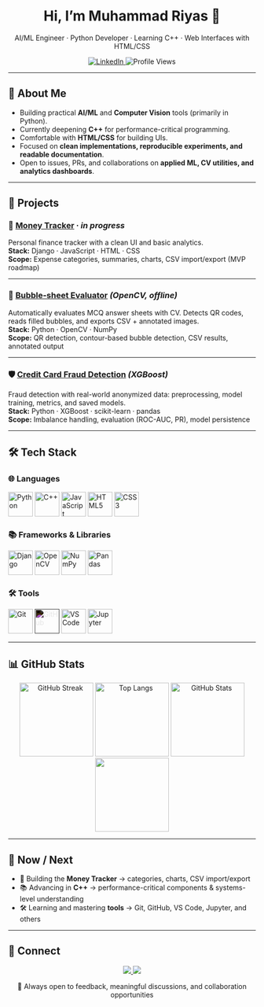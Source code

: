 <div align="center">

# Hi, I’m <b>Muhammad Riyas</b> 👋  
AI/ML Engineer · Python Developer · Learning C++ · Web Interfaces with HTML/CSS  

<p>
  <a href="https://www.linkedin.com/in/riyas-bin-umer">
    <img alt="LinkedIn" src="https://img.shields.io/badge/LinkedIn-Muhammad%20Riyas-0A66C2?style=for-the-badge&logo=linkedin&logoColor=white">
  </a>
  <img alt="Profile Views" src="https://komarev.com/ghpvc/?username=ibnu-umer&style=for-the-badge&color=blueviolet">
</p>

</div>

---

## 📌 About Me  

- Building practical **AI/ML** and **Computer Vision** tools (primarily in Python).  
- Currently deepening **C++** for performance-critical programming.  
- Comfortable with **HTML/CSS** for building UIs.  
- Focused on **clean implementations, reproducible experiments, and readable documentation**.  
- Open to issues, PRs, and collaborations on **applied ML, CV utilities, and analytics dashboards**.  

---

## 🚀 Projects  

### 💸 [Money Tracker](https://github.com/ibnu-umer/money-tracker) · *in progress*  
Personal finance tracker with a clean UI and basic analytics.  
**Stack:** Django · JavaScript · HTML · CSS  
**Scope:** Expense categories, summaries, charts, CSV import/export (MVP roadmap)  

---

### 📝 [Bubble-sheet Evaluator](https://github.com/ibnu-umer/bubble-sheet-evaluator) *(OpenCV, offline)*  
Automatically evaluates MCQ answer sheets with CV. Detects QR codes, reads filled bubbles, and exports CSV + annotated images.  
**Stack:** Python · OpenCV · NumPy  
**Scope:** QR detection, contour-based bubble detection, CSV results, annotated output  

---

### 🛡️ [Credit Card Fraud Detection](https://github.com/ibnu-umer/credit-card-fraud-detection) *(XGBoost)*  
Fraud detection with real-world anonymized data: preprocessing, model training, metrics, and saved models.  
**Stack:** Python · XGBoost · scikit-learn · pandas  
**Scope:** Imbalance handling, evaluation (ROC-AUC, PR), model persistence  

---

## 🛠️ Tech Stack  
### 🌐 Languages  

<p>
  <img src="https://cdn.jsdelivr.net/gh/devicons/devicon/icons/python/python-original.svg" width="50" alt="Python"/>
  <img src="https://cdn.jsdelivr.net/gh/devicons/devicon/icons/cplusplus/cplusplus-original.svg" width="50" alt="C++"/>
  <img src="https://cdn.jsdelivr.net/gh/devicons/devicon/icons/javascript/javascript-original.svg" width="50" alt="JavaScript"/>
  <img src="https://cdn.jsdelivr.net/gh/devicons/devicon/icons/html5/html5-original.svg" width="50" alt="HTML5"/>
  <img src="https://cdn.jsdelivr.net/gh/devicons/devicon/icons/css3/css3-original.svg" width="50" alt="CSS3"/>
</p>


### 📚 Frameworks & Libraries  

<p>
  <img src="https://cdn.jsdelivr.net/gh/devicons/devicon/icons/django/django-plain.svg" width="50" alt="Django"/>
  <img src="https://cdn.jsdelivr.net/gh/devicons/devicon/icons/opencv/opencv-original.svg" width="50" alt="OpenCV"/>
  <img src="https://cdn.jsdelivr.net/gh/devicons/devicon/icons/numpy/numpy-original.svg" width="50" alt="NumPy"/>
  <img src="https://cdn.jsdelivr.net/gh/devicons/devicon/icons/pandas/pandas-original.svg" width="50" alt="Pandas"/>
</p>

### 🛠️ Tools  

<p>
  <img src="https://cdn.jsdelivr.net/gh/devicons/devicon/icons/git/git-original.svg" width="50" alt="Git"/>
  <img src="https://upload.wikimedia.org/wikipedia/commons/9/91/Octicons-mark-github.svg" width="50" alt="GitHub" style="filter: invert(1);"/>
  <img src="https://cdn.jsdelivr.net/gh/devicons/devicon/icons/vscode/vscode-original.svg" width="50" alt="VS Code"/>
  <img src="https://cdn.jsdelivr.net/gh/devicons/devicon/icons/jupyter/jupyter-original.svg" width="50" alt="Jupyter"/>
</p>


---

## 📊 GitHub Stats  

<p align="center">
  <img alt="GitHub Streak" src="https://streak-stats.demolab.com?user=ibnu-umer&theme=github-dark-blue&hide_border=true" height="150"/>
  <img alt="Top Langs" src="https://github-readme-stats.vercel.app/api/top-langs/?username=ibnu-umer&layout=compact&theme=transparent&hide_border=true" height="150"/>
  <img alt="GitHub Stats" src="https://github-readme-stats.vercel.app/api?username=ibnu-umer&show_icons=true&theme=transparent&hide_border=true" height="150"/>
  <img src="https://github-readme-activity-graph.vercel.app/graph?username=ibnu-umer&theme=github-dark&hide_border=true" height="150"/>
</p>


---

## 📅 Now / Next  

- 🚀 Building the **Money Tracker** → categories, charts, CSV import/export  
- 📚 Advancing in **C++** → performance-critical components & systems-level understanding  
- 🛠️ Learning and mastering **tools** → Git, GitHub, VS Code, Jupyter, and others


---

## 🔗 Connect  

<p align="center">
  <a href="https://www.linkedin.com/in/riyas-bin-umer" target="_blank">
    <img src="https://img.shields.io/badge/LinkedIn-0A66C2?style=for-the-badge&logo=linkedin&logoColor=white" />
  </a>
  <a href="mailto:your_email@example.com">
    <img src="https://img.shields.io/badge/Email-D14836?style=for-the-badge&logo=gmail&logoColor=white" />
  </a>
</p>

<p align="center">
  💬 Always open to feedback, meaningful discussions, and collaboration opportunities
</p>


